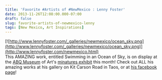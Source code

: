 ```yaml
---
title: 'Favorite #Artists of #NewMexico : Lenny Foster'
date: 2013-11-26T12:08:00.000-07:00
draft: false
slug: favorite-artists-of-newmexico-lenny
tags: [New Mexico, Art Inspirations]
---
```


[![http://www.lennyfoster.com/_galleries/newmexico/ocean_sky.png](http://www.lennyfoster.com/_galleries/newmexico/ocean_sky.png)](http://www.lennyfoster.com/newmexico.html)  
This AMAZING work, entitled Swimming in an Ocean of Sky, is on display at the [ABQ Museum](http://www.cabq.gov/culturalservices/albuquerque-museum) of Art's [minatures exhibit](http://albuquerquemuseum.org/support/miniatures-more) this month! Check out ALL his amazing works at his gallery on Kit Carson Road in Taos, or at [his facebook page](https://www.facebook.com/LennyFostersLivingLightGallery)!
